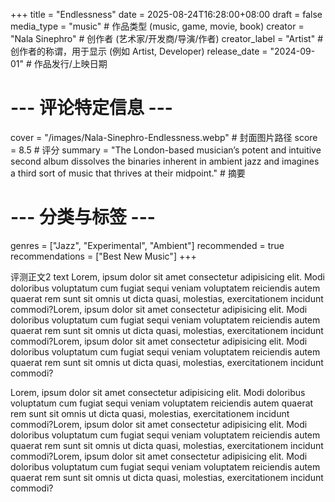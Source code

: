 +++
title = "Endlessness"
date = 2025-08-24T16:28:00+08:00
draft = false
media_type =  "music" # 作品类型 (music, game, movie, book)
creator = "Nala Sinephro" # 创作者 (艺术家/开发商/导演/作者)
creator_label = "Artist" # 创作者的称谓，用于显示 (例如 Artist, Developer)
release_date = "2024-09-01" # 作品发行/上映日期

# --- 评论特定信息 ---
cover = "/images/Nala-Sinephro-Endlessness.webp" # 封面图片路径
score = 8.5 # 评分
summary = "The London-based musician’s potent and intuitive second album dissolves the binaries inherent in ambient jazz and imagines a third sort of music that thrives at their midpoint." # 摘要

# --- 分类与标签 ---
genres = ["Jazz", "Experimental", "Ambient"]
recommended = true
recommendations = ["Best New Music"]
+++

评测正文2 text Lorem, ipsum dolor sit amet consectetur adipisicing elit. Modi doloribus voluptatum cum fugiat sequi veniam voluptatem reiciendis autem quaerat rem sunt sit omnis ut dicta quasi, molestias, exercitationem incidunt commodi?Lorem, ipsum dolor sit amet consectetur adipisicing elit. Modi doloribus voluptatum cum fugiat sequi veniam voluptatem reiciendis autem quaerat rem sunt sit omnis ut dicta quasi, molestias, exercitationem incidunt commodi?Lorem, ipsum dolor sit amet consectetur adipisicing elit. Modi doloribus voluptatum cum fugiat sequi veniam voluptatem reiciendis autem quaerat rem sunt sit omnis ut dicta quasi, molestias, exercitationem incidunt commodi?

Lorem, ipsum dolor sit amet consectetur adipisicing elit. Modi doloribus voluptatum cum fugiat sequi veniam voluptatem reiciendis autem quaerat rem sunt sit omnis ut dicta quasi, molestias, exercitationem incidunt commodi?Lorem, ipsum dolor sit amet consectetur adipisicing elit. Modi doloribus voluptatum cum fugiat sequi veniam voluptatem reiciendis autem quaerat rem sunt sit omnis ut dicta quasi, molestias, exercitationem incidunt commodi?Lorem, ipsum dolor sit amet consectetur adipisicing elit. Modi doloribus voluptatum cum fugiat sequi veniam voluptatem reiciendis autem quaerat rem sunt sit omnis ut dicta quasi, molestias, exercitationem incidunt commodi?
